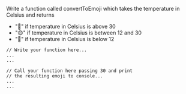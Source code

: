 Write a function called convertToEmoji which takes the temperature in Celsius
and returns
- "🥵" if temperature in Celsius is above 30
- "😊" if temperature in Celsius is between 12 and 30
- "🥶" if temperature in Celsius is below 12

```
// Write your function here...
...
...

// Call your function here passing 30 and print 
// the resulting emoji to console...
...
...
